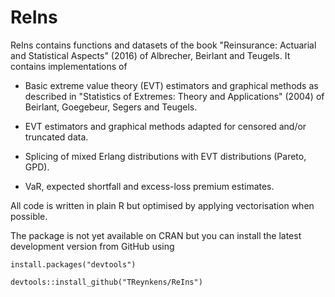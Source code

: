 <!-- README.md is generated from README.Rmd. Please edit that file -->
ReIns
=====

ReIns contains functions and datasets of the book "Reinsurance: Actuarial and Statistical Aspects" (2016) of Albrecher, Beirlant and Teugels. It contains implementations of

-   Basic extreme value theory (EVT) estimators and graphical methods as described in "Statistics of Extremes: Theory and Applications" (2004) of Beirlant, Goegebeur, Segers and Teugels.

-   EVT estimators and graphical methods adapted for censored and/or truncated data.

-   Splicing of mixed Erlang distributions with EVT distributions (Pareto, GPD).

-   VaR, expected shortfall and excess-loss premium estimates.

All code is written in plain R but optimised by applying vectorisation when possible.

The package is not yet available on CRAN but you can install the latest development version from GitHub using

    install.packages("devtools")

    devtools::install_github("TReynkens/ReIns")

